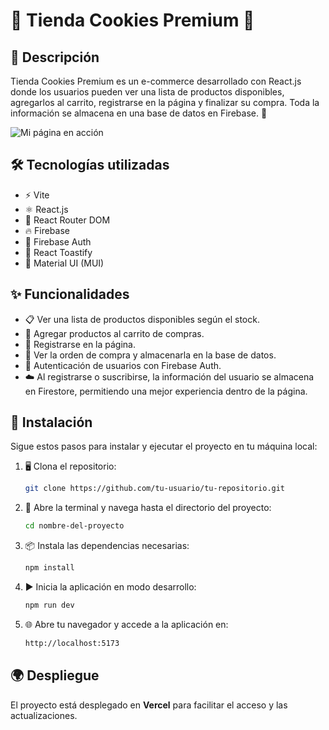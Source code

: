 # 🍪 Tienda Cookies Premium 🍪

## 📌 Descripción

Tienda Cookies Premium es un e-commerce desarrollado con React.js donde los usuarios pueden ver una lista de productos disponibles, agregarlos al carrito, registrarse en la página y finalizar su compra. Toda la información se almacena en una base de datos en Firebase. 🚀

![Mi página en acción](cookies-premium/gif-redme.gif)


## 🛠️ Tecnologías utilizadas

- ⚡ Vite
- ⚛️ React.js
- 🔄 React Router DOM
- 🔥 Firebase
- 🔑 Firebase Auth
- 🍞 React Toastify
- 🎨 Material UI (MUI)

## ✨ Funcionalidades

- 📋 Ver una lista de productos disponibles según el stock.
- 🛒 Agregar productos al carrito de compras.
- 👤 Registrarse en la página.
- 🧾 Ver la orden de compra y almacenarla en la base de datos.
- 🔐 Autenticación de usuarios con Firebase Auth.
- ☁️ Al registrarse o suscribirse, la información del usuario se almacena en Firestore, permitiendo una mejor experiencia dentro de la página.

## 🚀 Instalación

Sigue estos pasos para instalar y ejecutar el proyecto en tu máquina local:

1. 🖥️ Clona el repositorio:
   ```sh
   git clone https://github.com/tu-usuario/tu-repositorio.git
   ```
2. 📂 Abre la terminal y navega hasta el directorio del proyecto:
   ```sh
   cd nombre-del-proyecto
   ```
3. 📦 Instala las dependencias necesarias:
   ```sh
   npm install
   ```
4. ▶️ Inicia la aplicación en modo desarrollo:
   ```sh
   npm run dev
   ```
5. 🌐 Abre tu navegador y accede a la aplicación en:
   ```sh
   http://localhost:5173
   ```

## 🌍 Despliegue

El proyecto está desplegado en **Vercel** para facilitar el acceso y las actualizaciones.
